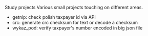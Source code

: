 Study projects
Various small projects touching on different areas.

* getnip: check polish taxpayer id via API
* crc: generate crc checksum for text or decode a checksum
* wykaz_pod: verify taxpayer's number encoded in big json file